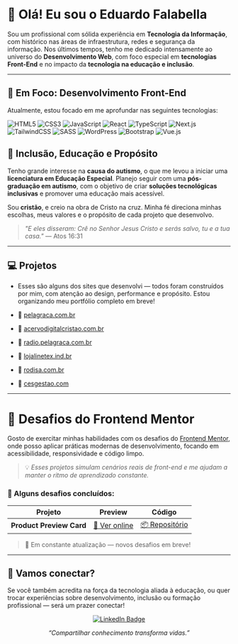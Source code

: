 # 👋 Olá! Eu sou o Eduardo Falabella

Sou um profissional com sólida experiência em **Tecnologia da Informação**, com histórico nas áreas de infraestrutura, redes e segurança da informação. Nos últimos tempos, tenho me dedicado intensamente ao universo do **Desenvolvimento Web**, com foco especial em **tecnologias Front-End** e no impacto da **tecnologia na educação e inclusão**.

---

## 🎯 Em Foco: Desenvolvimento Front-End

Atualmente, estou focado em me aprofundar nas seguintes tecnologias:

![HTML5](https://img.shields.io/badge/-HTML5-E34F26?style=flat-square&logo=html5&logoColor=white)
![CSS3](https://img.shields.io/badge/-CSS3-1572B6?style=flat-square&logo=css3)
![JavaScript](https://img.shields.io/badge/-JavaScript-F7DF1E?style=flat-square&logo=javascript&logoColor=black)
![React](https://img.shields.io/badge/-React-61DAFB?style=flat-square&logo=react&logoColor=black)
![TypeScript](https://img.shields.io/badge/-TypeScript-3178C6?style=flat-square&logo=typescript&logoColor=white)
![Next.js](https://img.shields.io/badge/-Next.js-000000?style=flat-square&logo=nextdotjs)
![TailwindCSS](https://img.shields.io/badge/-TailwindCSS-38B2AC?style=flat-square&logo=tailwind-css)
![SASS](https://img.shields.io/badge/-SASS-CC6699?style=flat-square&logo=sass&logoColor=white)
![WordPress](https://img.shields.io/badge/-WordPress-21759B?style=flat-square&logo=wordpress)
![Bootstrap](https://img.shields.io/badge/-Bootstrap-7952B3?style=flat-square&logo=bootstrap&logoColor=white)
![Vue.js](https://img.shields.io/badge/-Vue.js-4FC08D?style=flat-square&logo=vue.js&logoColor=white)

## 💙 Inclusão, Educação e Propósito

Tenho grande interesse na **causa do autismo**, o que me levou a iniciar uma **licenciatura em Educação Especial**. Planejo seguir com uma **pós-graduação em autismo**, com o objetivo de criar **soluções tecnológicas inclusivas** e promover uma educação mais acessível.

Sou **cristão**, e creio na obra de Cristo na cruz. Minha fé direciona minhas escolhas, meus valores e o propósito de cada projeto que desenvolvo.
> _"E eles disseram: Crê no Senhor Jesus Cristo e serás salvo, tu e a tua casa."_ — Atos 16:31

---

## 💻 Projetos

- Esses são alguns dos sites que desenvolvi — todos foram construídos por mim, com atenção ao design, performance e propósito. Estou organizando meu portfólio completo em breve!

- 🔗 [pelagraca.com.br](https://pelagraca.com.br)  
- 🔗 [acervodigitalcristao.com.br](https://acervodigitalcristao.com.br)  
- 🔗 [radio.pelagraca.com.br](https://radio.pelagraca.com.br)  
- 🔗 [lojalinetex.ind.br](https://lojalinetex.ind.br)  
- 🔗 [rodisa.com.br](https://rodisa.com.br)  
- 🔗 [cesgestao.com](https://cesgestao.com)

---

# 🎨 Desafios do Frontend Mentor

Gosto de exercitar minhas habilidades com os desafios do [Frontend Mentor](https://www.frontendmentor.io/profile/falabellaeduardo), onde posso aplicar práticas modernas de desenvolvimento, focando em acessibilidade, responsividade e código limpo.

> 💡 _Esses projetos simulam cenários reais de front-end e me ajudam a manter o ritmo de aprendizado constante._

### 📌 Alguns desafios concluídos:

| Projeto | Preview | Código |
|--------|---------|--------|
| **Product Preview Card** | [🔗 Ver online]([https://falabellaeduardo.github.io/frontendmentor-product-preview-card/](https://edufalabella.github.io/01-qr-code-component-main/)) | [📦 Repositório](https://github.com/edufalabella/01-qr-code-component-main) | (https://github.com/falabellaeduardo/frontendmentor-product-preview-card) |


> 🔧 Em constante atualização — novos desafios em breve!

---

## 🤝 Vamos conectar?

Se você também acredita na força da tecnologia aliada à educação, ou quer trocar experiências sobre desenvolvimento, inclusão ou formação profissional — será um prazer conectar!
<p align="center">
  <a href="https://www.linkedin.com/in/falabellaeduardo/" target="_blank">
    <img src="https://img.shields.io/badge/-LinkedIn-0A66C2?style=for-the-badge&logo=linkedin&logoColor=white" alt="LinkedIn Badge"/>
  </a>
</p>

<p align="center">
  <i>“Compartilhar conhecimento transforma vidas.”</i>
</p>



